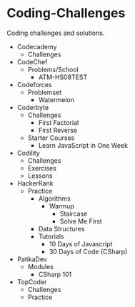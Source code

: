 # Coding-Challenges
Coding challenges and solutions.

- Codecademy
  - Challenges
- CodeChef
  - Problems/School
    - ATM-HS08TEST
- Codeforces
  - Problemset
    - Watermelon
- Coderbyte
  - Challenges
    - First Factorial
    - First Reverse
  - Starter Courses
    - Learn JavaScript in One Week
- Codility
  - Challenges
  - Exercises
  - Lessons
- HackerRank
  - Practice
    - Algorithms
      - Warmup
        - Staircase
        - Solve Me First
    - Data Structures
    - Tutorials
      - 10 Days of Javascript
      - 30 Days of Code (CSharp)
- PatikaDev
  - Modules
    - CSharp 101
- TopCoder
  - Challenges
  - Practice
